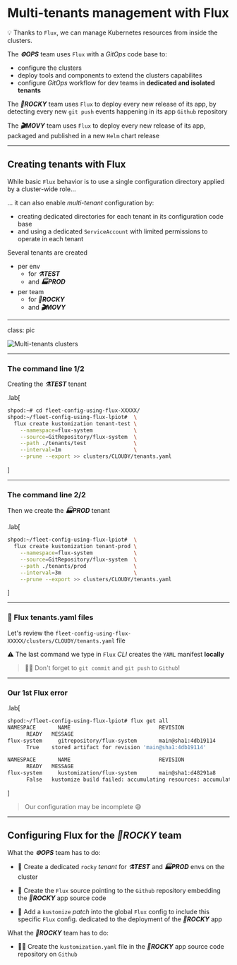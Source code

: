 # Multi-tenants management with Flux

💡 Thanks to `Flux`, we can manage Kubernetes resources from inside the clusters.

The **_⚙️OPS_** team uses `Flux` with a _GitOps_ code base to:
- configure the clusters
- deploy tools and components to extend the clusters capabilites
- configure _GitOps_ workflow for dev teams in **dedicated and isolated tenants**

The **_🎸ROCKY_** team uses `Flux` to deploy every new release of its app, by detecting every new `git push` events happening in its app `Github` repository


The **_🎬MOVY_** team uses `Flux` to deploy every new release of its app, packaged and published in a new `Helm` chart release

---

## Creating tenants with Flux

While basic `Flux` behavior is to use a single configuration directory applied by a cluster-wide role…

… it can also enable _multi-tenant_ configuration by:
- creating dedicated directories for each tenant in its configuration code base
- and using a dedicated `ServiceAccount` with limited permissions to operate in each tenant

Several tenants are created
- per env
  - for **_⚗️TEST_**
  - and **_🏭PROD_**
- per team
  - for **_🎸ROCKY_**
  - and **_🎬MOVY_**

---

class: pic

![Multi-tenants clusters](images/M6-cluster-multi-tenants.png )

---

### The command line 1/2

Creating the **_⚗️TEST_** tenant

.lab[

```bash
shpod:~# cd fleet-config-using-flux-XXXXX/
shpod:~/fleet-config-using-flux-lpiot#  \
  flux create kustomization tenant-test \
    --namespace=flux-system             \
    --source=GitRepository/flux-system  \
    --path ./tenants/test               \
    --interval=1m                       \
    --prune --export >> clusters/CLOUDY/tenants.yaml
```

]

---

### The command line 2/2

Then we create the **_🏭PROD_** tenant

.lab[

```bash
shpod:~/fleet-config-using-flux-lpiot#  \
  flux create kustomization tenant-prod \
    --namespace=flux-system             \
    --source=GitRepository/flux-system  \
    --path ./tenants/prod               \
    --interval=3m                       \
    --prune --export >> clusters/CLOUDY/tenants.yaml
```

]

---

### 📂 Flux tenants.yaml files

Let's review the `fleet-config-using-flux-XXXXX/clusters/CLOUDY/tenants.yaml` file




⚠️ The last command we type in `Flux` _CLI_ creates the `YAML` manifest **locally**

> ☝🏻 Don't forget to `git commit` and `git push` to `Github`!

---

### Our 1st Flux error

.lab[

```bash
shpod:~/fleet-config-using-flux-lpiot# flux get all
NAMESPACE       NAME                            REVISION                SUSPENDED
      READY   MESSAGE
flux-system     gitrepository/flux-system       main@sha1:4db19114      False
      True    stored artifact for revision 'main@sha1:4db19114'

NAMESPACE       NAME                            REVISION                SUSPENDED
      READY   MESSAGE
flux-system     kustomization/flux-system       main@sha1:d48291a8      False
      False   kustomize build failed: accumulating resources: accumulation err='accumulating resources from './tenants.yaml': may not add resource with an already registered id: Kustomization.v1.kustomize.toolkit.fluxcd.io/tenants.flux-system': must build at directory: '/tmp/kustomization-689086759/clusters/CLOUDY/tenants.yaml': file is not directory
```

]

> Our configuration may be incomplete 😅

---

## Configuring Flux for the **_🎸ROCKY_** team

What the **_⚙️OPS_** team has to do:

- 🔧 Create a dedicated `rocky` _tenant_ for _**⚗️TEST**_ and **_🏭PROD_** envs on the cluster

- 🔧 Create the `Flux` source pointing to the `Github` repository embedding the **_🎸ROCKY_** app source code

- 🔧 Add a `kustomize` _patch_ into the global `Flux` config to include this specific `Flux` config. dedicated to the deployment of the **_🎸ROCKY_** app

What the **_🎸ROCKY_** team has to do:

- 👨‍💻 Create the `kustomization.yaml` file in the **_🎸ROCKY_** app source code repository on `Github`
